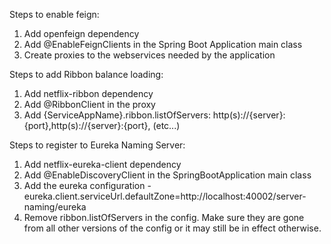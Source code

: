 Steps to enable feign:
1. Add openfeign dependency
2. Add @EnableFeignClients in the Spring Boot Application main class
3. Create proxies to the webservices needed by the application

Steps to add Ribbon balance loading:
1. Add netflix-ribbon dependency
2. Add @RibbonClient in the proxy
3. Add {ServiceAppName}.ribbon.listOfServers: http(s)://{server}:{port},http(s)://{server}:{port}, (etc...)

Steps to register to Eureka Naming Server:
1. Add netflix-eureka-client dependency
2. Add @EnableDiscoveryClient in the SpringBootApplication main class
3. Add the eureka configuration - eureka.client.serviceUrl.defaultZone=http://localhost:40002/server-naming/eureka
4. Remove ribbon.listOfServers in the config. Make sure they are gone from all other versions of the config or it may still be in effect otherwise.